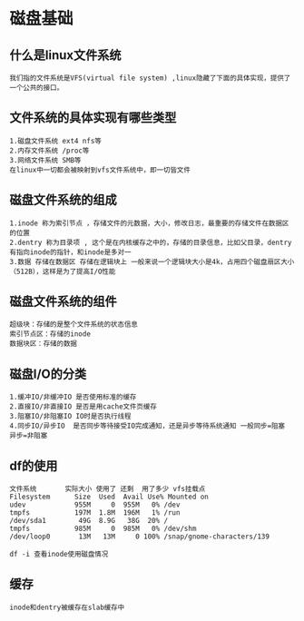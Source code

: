 # 磁盘基础

## 什么是linux文件系统
    我们指的文件系统是VFS(virtual file system) ,linux隐藏了下面的具体实现，提供了一个公共的接口。

## 文件系统的具体实现有哪些类型
    1.磁盘文件系统 ext4 nfs等
    2.内存文件系统 /proc等
    3.网络文件系统 SMB等 
    在linux中一切都会被映射到vfs文件系统中，即一切皆文件

## 磁盘文件系统的组成
    1.inode 称为索引节点 ，存储文件的元数据，大小，修改日志，最重要的存储文件在数据区的位置
    2.dentry 称为目录项 , 这个是在内核缓存之中的，存储的目录信息，比如父目录，dentry有指向inode的指针，和inode是多对一
    3.数据 存储在数据区 存储在逻辑块上 一般来说一个逻辑块大小是4k，占用四个磁盘扇区大小（512B），这样是为了提高I/O性能

## 磁盘文件系统的组件
    超级块：存储的是整个文件系统的状态信息
    索引节点区：存储的inode
    数据块区：存储的数据

## 磁盘I/O的分类
    1.缓冲IO/非缓冲IO 是否使用标准的缓存
    2.直接IO/非直接IO 是否是用cache文件页缓存
    3.阻塞IO/非阻塞IO IO时是否执行线程
    4.同步IO/异步IO  是否同步等待接受IO完成通知，还是异步等待系统通知 一般同步=阻塞 异步=非阻塞

## df的使用
    文件系统       实际大小 使用了 还剩  用了多少 vfs挂载点
    Filesystem      Size  Used  Avail Use% Mounted on
    udev            955M     0  955M   0% /dev
    tmpfs           197M  1.8M  196M   1% /run
    /dev/sda1        49G  8.9G   38G  20% /
    tmpfs           985M     0  985M   0% /dev/shm
    /dev/loop0       13M   13M     0 100% /snap/gnome-characters/139

    df -i 查看inode使用磁盘情况

## 缓存
    inode和dentry被缓存在slab缓存中